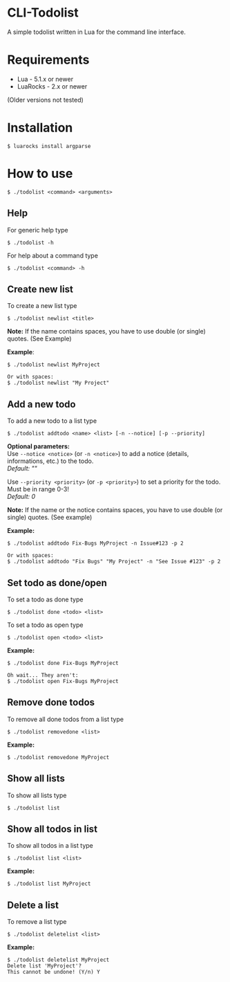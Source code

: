 # CLI-Todolist
A simple todolist written in Lua for the command line interface.

# Requirements

- Lua - 5.1.x or newer
- LuaRocks - 2.x or newer

(Older versions not tested)

# Installation

```
$ luarocks install argparse
```

# How to use

```
$ ./todolist <command> <arguments>
```

## Help

For generic help type
```
$ ./todolist -h
```

For help about a command type
```
$ ./todolist <command> -h
```

## Create new list

To create a new list type
```
$ ./todolist newlist <title>
```
**Note:** If the name contains spaces, you have to use double (or single) quotes. (See Example)

**Example**:
```
$ ./todolist newlist MyProject

Or with spaces:
$ ./todolist newlist "My Project"
```

## Add a new todo

To add a new todo to a list type
```
$ ./todolist addtodo <name> <list> [-n --notice] [-p --priority]
```

**Optional parameters:**<br>
Use ``--notice <notice>`` (or ``-n <notice>``) to add a notice (details, informations, etc.) to the todo.<br>
*Default: ""*

Use ``--priority <priority>`` (or ``-p <priority>``) to set a priority for the todo. Must be in range 0-3!<br>
*Default: 0*

**Note:** If the name or the notice contains spaces, you have to use double (or single) quotes. (See example)

**Example:**
```
$ ./todolist addtodo Fix-Bugs MyProject -n Issue#123 -p 2

Or with spaces:
$ ./todolist addtodo "Fix Bugs" "My Project" -n "See Issue #123" -p 2
```

## Set todo as done/open

To set a todo as done type
```
$ ./todolist done <todo> <list>
```

To set a todo as open type
```
$ ./todolist open <todo> <list>
```

**Example:**
```
$ ./todolist done Fix-Bugs MyProject

Oh wait... They aren't:
$ ./todolist open Fix-Bugs MyProject
```

## Remove done todos

To remove all done todos from a list type
```
$ ./todolist removedone <list>
```

**Example:**
```
$ ./todolist removedone MyProject
```

## Show all lists

To show all lists type
```
$ ./todolist list
```

## Show all todos in list

To show all todos in a list type
```
$ ./todolist list <list>
```

**Example:**
```
$ ./todolist list MyProject
```

## Delete a list

To remove a list type
```
$ ./todolist deletelist <list>
```

**Example:**
```
$ ./todolist deletelist MyProject
Delete list 'MyProject'?
This cannot be undone! (Y/n) Y
```
